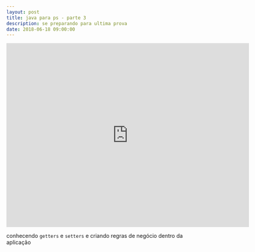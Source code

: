 ```yaml
---
layout: post
title: java para ps - parte 3
description: se preparando para ultima prova
date: 2018-06-18 09:00:00
---
```


<iframe width="633" height="480" src="https://www.youtube.com/embed/7mKHeJBbT00" frameborder="0" allow="accelerometer; autoplay; encrypted-media; gyroscope; picture-in-picture" allowfullscreen></iframe>

conhecendo `getters` e `setters` e criando regras de negócio dentro da aplicação
